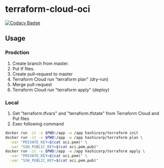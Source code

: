 # terraform-cloud-oci

[![Codacy Badge](https://api.codacy.com/project/badge/Grade/8001200a311a4087a74660c085a11989)](https://www.codacy.com/manual/ymmmtym/terraform-cloud-oci?utm_source=github.com&amp;utm_medium=referral&amp;utm_content=ymmmtym/terraform-cloud-oci&amp;utm_campaign=Badge_Grade)

## Usage

### Prodction

1. Create branch from master.
2. Put tf files.
3. Create pull-request to master
4. Terraform Cloud run "terraform plan" (dry-run)
5. Merge pull-request
6. Terraform Cloud run "terraform apply" (deploy)

### Local

1. Get "terraform.tfvars" and "terraform.tfstate" from Terraform Cloud and Put files
2. Exec following command

```bash
docker run -it -v $PWD:/app -w /app hashicorp/terraform init
docker run -it -v $PWD:/app -w /app hashicorp/terraform plan \
  -var "PRIVATE_KEY=$(cat oci.pem)" \
  -var "SSH_PUBLIC_KEY=$(cat oci.pem.pub)"
docker run -it -v $PWD:/app -w /app hashicorp/terraform apply \
  -var "PRIVATE_KEY=$(cat oci.pem)" \
  -var "SSH_PUBLIC_KEY=$(cat oci.pem.pub)"
```
